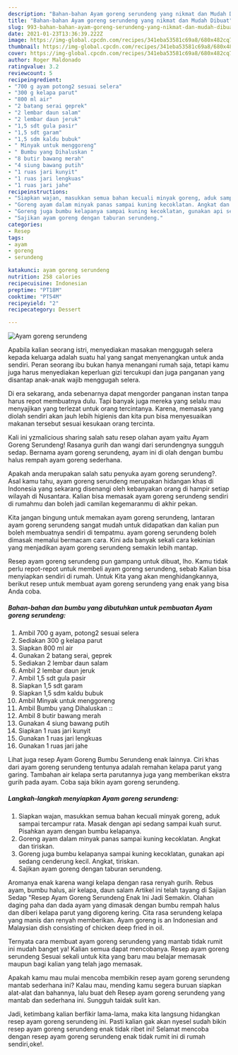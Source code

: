 ```yaml
---
description: "Bahan-bahan Ayam goreng serundeng yang nikmat dan Mudah Dibuat"
title: "Bahan-bahan Ayam goreng serundeng yang nikmat dan Mudah Dibuat"
slug: 993-bahan-bahan-ayam-goreng-serundeng-yang-nikmat-dan-mudah-dibuat
date: 2021-01-23T13:36:39.222Z
image: https://img-global.cpcdn.com/recipes/341eba53581c69a8/680x482cq70/ayam-goreng-serundeng-foto-resep-utama.jpg
thumbnail: https://img-global.cpcdn.com/recipes/341eba53581c69a8/680x482cq70/ayam-goreng-serundeng-foto-resep-utama.jpg
cover: https://img-global.cpcdn.com/recipes/341eba53581c69a8/680x482cq70/ayam-goreng-serundeng-foto-resep-utama.jpg
author: Roger Maldonado
ratingvalue: 3.2
reviewcount: 5
recipeingredient:
- "700 g ayam potong2 sesuai selera"
- "300 g kelapa parut"
- "800 ml air"
- "2 batang serai geprek"
- "2 lembar daun salam"
- "2 lembar daun jeruk"
- "1,5 sdt gula pasir"
- "1,5 sdt garam"
- "1,5 sdm kaldu bubuk"
- " Minyak untuk menggoreng"
- " Bumbu yang Dihaluskan "
- "8 butir bawang merah"
- "4 siung bawang putih"
- "1 ruas jari kunyit"
- "1 ruas jari lengkuas"
- "1 ruas jari jahe"
recipeinstructions:
- "Siapkan wajan, masukkan semua bahan kecuali minyak goreng, aduk sampai tercampur rata. Masak dengan api sedang sampai kuah surut. Pisahkan ayam dengan bumbu kelapanya."
- "Goreng ayam dalam minyak panas sampai kuning kecoklatan. Angkat dan tiriskan."
- "Goreng juga bumbu kelapanya sampai kuning kecoklatan, gunakan api sedang cenderung kecil. Angkat, tiriskan."
- "Sajikan ayam goreng dengan taburan serundeng."
categories:
- Resep
tags:
- ayam
- goreng
- serundeng

katakunci: ayam goreng serundeng 
nutrition: 258 calories
recipecuisine: Indonesian
preptime: "PT18M"
cooktime: "PT54M"
recipeyield: "2"
recipecategory: Dessert

---
```



![Ayam goreng serundeng](https://img-global.cpcdn.com/recipes/341eba53581c69a8/680x482cq70/ayam-goreng-serundeng-foto-resep-utama.jpg)

Apabila kalian seorang istri, menyediakan masakan menggugah selera kepada keluarga adalah suatu hal yang sangat menyenangkan untuk anda sendiri. Peran seorang ibu bukan hanya menangani rumah saja, tetapi kamu juga harus menyediakan keperluan gizi tercukupi dan juga panganan yang disantap anak-anak wajib menggugah selera.

Di era  sekarang, anda sebenarnya dapat mengorder panganan instan tanpa harus repot membuatnya dulu. Tapi banyak juga mereka yang selalu mau menyajikan yang terlezat untuk orang tercintanya. Karena, memasak yang diolah sendiri akan jauh lebih higienis dan kita pun bisa menyesuaikan makanan tersebut sesuai kesukaan orang tercinta. 

Kali ini yzmalicious sharing salah satu resep olahan ayam yaitu Ayam Goreng Serundeng! Rasanya gurih dan wangi dari serundengnya sungguh sedap. Bernama ayam goreng serundeng, ayam ini di olah dengan bumbu halus rempah ayam goreng sederhana.

Apakah anda merupakan salah satu penyuka ayam goreng serundeng?. Asal kamu tahu, ayam goreng serundeng merupakan hidangan khas di Indonesia yang sekarang disenangi oleh kebanyakan orang di hampir setiap wilayah di Nusantara. Kalian bisa memasak ayam goreng serundeng sendiri di rumahmu dan boleh jadi camilan kegemaranmu di akhir pekan.

Kita jangan bingung untuk memakan ayam goreng serundeng, lantaran ayam goreng serundeng sangat mudah untuk didapatkan dan kalian pun boleh membuatnya sendiri di tempatmu. ayam goreng serundeng boleh dimasak memalui bermacam cara. Kini ada banyak sekali cara kekinian yang menjadikan ayam goreng serundeng semakin lebih mantap.

Resep ayam goreng serundeng pun gampang untuk dibuat, lho. Kamu tidak perlu repot-repot untuk membeli ayam goreng serundeng, sebab Kalian bisa menyiapkan sendiri di rumah. Untuk Kita yang akan menghidangkannya, berikut resep untuk membuat ayam goreng serundeng yang enak yang bisa Anda coba.

<!--inarticleads1-->

##### Bahan-bahan dan bumbu yang dibutuhkan untuk pembuatan Ayam goreng serundeng:

1. Ambil 700 g ayam, potong2 sesuai selera
1. Sediakan 300 g kelapa parut
1. Siapkan 800 ml air
1. Gunakan 2 batang serai, geprek
1. Sediakan 2 lembar daun salam
1. Ambil 2 lembar daun jeruk
1. Ambil 1,5 sdt gula pasir
1. Siapkan 1,5 sdt garam
1. Siapkan 1,5 sdm kaldu bubuk
1. Ambil  Minyak untuk menggoreng
1. Ambil  Bumbu yang Dihaluskan ::
1. Ambil 8 butir bawang merah
1. Gunakan 4 siung bawang putih
1. Siapkan 1 ruas jari kunyit
1. Gunakan 1 ruas jari lengkuas
1. Gunakan 1 ruas jari jahe


Lihat juga resep Ayam Goreng Bumbu Serundeng enak lainnya. Ciri khas dari ayam goreng serundeng tentunya adalah remahan kelapa parut yang garing. Tambahan air kelapa serta parutannya juga yang memberikan ekstra gurih pada ayam. Coba saja bikin ayam goreng serundeng. 

<!--inarticleads2-->

##### Langkah-langkah menyiapkan Ayam goreng serundeng:

1. Siapkan wajan, masukkan semua bahan kecuali minyak goreng, aduk sampai tercampur rata. Masak dengan api sedang sampai kuah surut. Pisahkan ayam dengan bumbu kelapanya.
1. Goreng ayam dalam minyak panas sampai kuning kecoklatan. Angkat dan tiriskan.
1. Goreng juga bumbu kelapanya sampai kuning kecoklatan, gunakan api sedang cenderung kecil. Angkat, tiriskan.
1. Sajikan ayam goreng dengan taburan serundeng.


Aromanya enak karena wangi kelapa dengan rasa renyah gurih. Rebus ayam, bumbu halus, air kelapa, daun salam Artikel ini telah tayang di Sajian Sedap &#34;Resep Ayam Goreng Serundeng Enak Ini Jadi Semakin. Olahan daging paha dan dada ayam yang dimasak dengan bumbu rempah halus dan diberi kelapa parut yang digoreng kering. Cita rasa serundeng kelapa yang manis dan renyah memberikan. Ayam goreng is an Indonesian and Malaysian dish consisting of chicken deep fried in oil. 

Ternyata cara membuat ayam goreng serundeng yang mantab tidak rumit ini mudah banget ya! Kalian semua dapat mencobanya. Resep ayam goreng serundeng Sesuai sekali untuk kita yang baru mau belajar memasak maupun bagi kalian yang telah jago memasak.

Apakah kamu mau mulai mencoba membikin resep ayam goreng serundeng mantab sederhana ini? Kalau mau, mending kamu segera buruan siapkan alat-alat dan bahannya, lalu buat deh Resep ayam goreng serundeng yang mantab dan sederhana ini. Sungguh taidak sulit kan. 

Jadi, ketimbang kalian berfikir lama-lama, maka kita langsung hidangkan resep ayam goreng serundeng ini. Pasti kalian gak akan nyesel sudah bikin resep ayam goreng serundeng enak tidak ribet ini! Selamat mencoba dengan resep ayam goreng serundeng enak tidak rumit ini di rumah sendiri,oke!.

